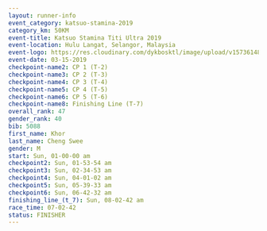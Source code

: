 ```yaml
---
layout: runner-info 
event_category: katsuo-stamina-2019 
category_km: 50KM 
event-title: Katsuo Stamina Titi Ultra 2019 
event-location: Hulu Langat, Selangor, Malaysia 
event-logo: https://res.cloudinary.com/dykbosktl/image/upload/v1573614825/Logo/Logo_p7ft6n.png
event-date: 03-15-2019 
checkpoint-name2: CP 1 (T-2) 
checkpoint-name3: CP 2 (T-3) 
checkpoint-name4: CP 3 (T-4) 
checkpoint-name5: CP 4 (T-5) 
checkpoint-name6: CP 5 (T-6) 
checkpoint-name8: Finishing Line (T-7) 
overall_rank: 47
gender_rank: 40
bib: 5088
first_name: Khor
last_name: Cheng Swee
gender: M
start: Sun, 01-00-00 am
checkpoint2: Sun, 01-53-54 am
checkpoint3: Sun, 02-34-53 am
checkpoint4: Sun, 04-01-02 am
checkpoint5: Sun, 05-39-33 am
checkpoint6: Sun, 06-42-32 am
finishing_line_(t_7): Sun, 08-02-42 am
race_time: 07-02-42
status: FINISHER
---
```

